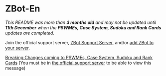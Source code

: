# ZBot-En
*This README was more than **3 months old** and may not be updated until **11th December** when the **PSWMEs, Case System, Sudoku and Rank Cards** updates are completed.*

Join the official support server, [ZBot Support Server](https://discord.gg/6tkn6m5g52), and/or [add ZBot to your server](https://discord.com/api/oauth2/authorize?client_id=956596792542257192&permissions=8&scope=bot%20applications.commands).

[Breaking Changes coming to PSWMEs, Case System, Sudoku and Rank Cards](https://discord.com/channels/1000073833551769600/1010853170328633394/1042885833235103804 'You must be in the official support server to be able to follow this link. https://discord.gg/6tkn6m5g52') (You must be in [the official support server](https://discord.gg/6tkn6m5g52) to be able to view this message)
